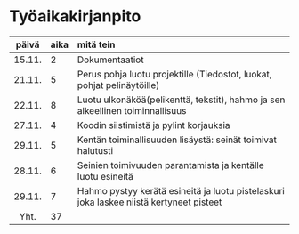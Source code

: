 # Työaikakirjanpito

| päivä | aika | mitä tein  
| :----:|:-----| :-----
| 15.11. | 2    | Dokumentaatiot 
| 21.11. | 5    | Perus pohja luotu projektille (Tiedostot, luokat, pohjat pelinäytöille)
| 22.11. | 8    | Luotu ulkonäköä(pelikenttä, tekstit), hahmo ja sen alkeellinen toiminnallisuus
| 27.11. | 4    | Koodin siistimistä ja pylint korjauksia
| 29.11. | 5    | Kentän toiminallisuuden lisäystä: seinät toimivat halutusti
| 28.11. | 6    | Seinien toimivuuden parantamista ja kentälle luotu esineitä
| 29.11. | 7    | Hahmo pystyy kerätä esineitä ja luotu pistelaskuri joka laskee niistä kertyneet pisteet
| Yht. | 37    | 

